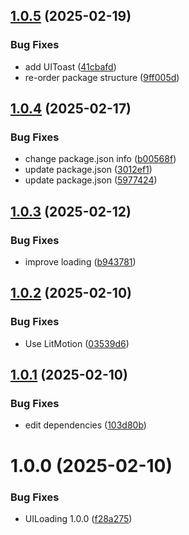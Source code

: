 ## [1.0.5](https://github.com/Unity-UPM-Packages/Unity-UI/compare/v1.0.4...v1.0.5) (2025-02-19)


### Bug Fixes

* add UIToast ([41cbafd](https://github.com/Unity-UPM-Packages/Unity-UI/commit/41cbafdc388d5691e30245b2b49eb14515269219))
* re-order package structure ([9ff005d](https://github.com/Unity-UPM-Packages/Unity-UI/commit/9ff005d96366dcc2e0ec89c699fc23b94071ccbf))

## [1.0.4](https://github.com/Unity-UPM-Packages/Unity-UI/compare/v1.0.3...v1.0.4) (2025-02-17)


### Bug Fixes

* change package.json info ([b00568f](https://github.com/Unity-UPM-Packages/Unity-UI/commit/b00568f07cbbf80bd38b1e5a3d79abf2ec98bca6))
* update package.json ([3012ef1](https://github.com/Unity-UPM-Packages/Unity-UI/commit/3012ef1dc6341b9ea8e6b068f41697a1e7aa8754))
* update package.json ([5977424](https://github.com/Unity-UPM-Packages/Unity-UI/commit/59774247bda8cc61def2be23a2acfbee177c6716))

## [1.0.3](https://github.com/Unity-UPM-Packages/Unity-UI/compare/v1.0.2...v1.0.3) (2025-02-12)


### Bug Fixes

* improve loading ([b943781](https://github.com/Unity-UPM-Packages/Unity-UI/commit/b943781d020ab4120711fd4888939bed3c7bfdb6))

## [1.0.2](https://github.com/Unity-UPM-Packages/Unity-UI/compare/v1.0.1...v1.0.2) (2025-02-10)


### Bug Fixes

* Use LitMotion ([03539d6](https://github.com/Unity-UPM-Packages/Unity-UI/commit/03539d66500172ecd1fe0fdf338a48e0655f7725))

## [1.0.1](https://github.com/Unity-UPM-Packages/Unity-UI/compare/v1.0.0...v1.0.1) (2025-02-10)


### Bug Fixes

* edit dependencies ([103d80b](https://github.com/Unity-UPM-Packages/Unity-UI/commit/103d80b15753cb16fa28ef294f73029b76957461))

# 1.0.0 (2025-02-10)


### Bug Fixes

* UILoading 1.0.0 ([f28a275](https://github.com/Unity-UPM-Packages/Unity-UI/commit/f28a275e38c4b92d2c83d1d16353937248bb4fd0))
